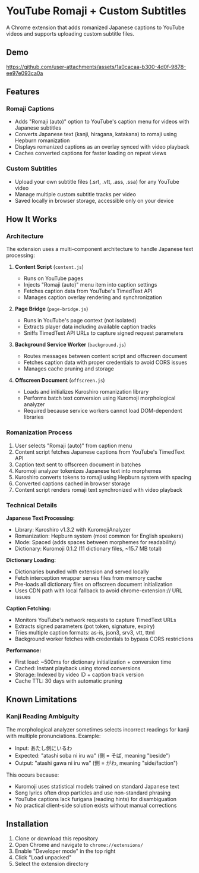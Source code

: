 # YouTube Romaji + Custom Subtitles

A Chrome extension that adds romanized Japanese captions to YouTube videos and supports uploading custom subtitle files.

## Demo

https://github.com/user-attachments/assets/1a0cacaa-b300-4d0f-9878-ee97e093ca0a

## Features

### Romaji Captions
- Adds "Romaji (auto)" option to YouTube's caption menu for videos with Japanese subtitles
- Converts Japanese text (kanji, hiragana, katakana) to romaji using Hepburn romanization
- Displays romanized captions as an overlay synced with video playback
- Caches converted captions for faster loading on repeat views

### Custom Subtitles
- Upload your own subtitle files (.srt, .vtt, .ass, .ssa) for any YouTube video
- Manage multiple custom subtitle tracks per video
- Saved locally in browser storage, accessible only on your device

## How It Works

### Architecture
The extension uses a multi-component architecture to handle Japanese text processing:

1. **Content Script** (`content.js`)
   - Runs on YouTube pages
   - Injects "Romaji (auto)" menu item into caption settings
   - Fetches caption data from YouTube's TimedText API
   - Manages caption overlay rendering and synchronization

2. **Page Bridge** (`page-bridge.js`)
   - Runs in YouTube's page context (not isolated)
   - Extracts player data including available caption tracks
   - Sniffs TimedText API URLs to capture signed request parameters

3. **Background Service Worker** (`background.js`)
   - Routes messages between content script and offscreen document
   - Fetches caption data with proper credentials to avoid CORS issues
   - Manages cache pruning and storage

4. **Offscreen Document** (`offscreen.js`)
   - Loads and initializes Kuroshiro romanization library
   - Performs batch text conversion using Kuromoji morphological analyzer
   - Required because service workers cannot load DOM-dependent libraries

### Romanization Process

1. User selects "Romaji (auto)" from caption menu
2. Content script fetches Japanese captions from YouTube's TimedText API
3. Caption text sent to offscreen document in batches
4. Kuromoji analyzer tokenizes Japanese text into morphemes
5. Kuroshiro converts tokens to romaji using Hepburn system with spacing
6. Converted captions cached in browser storage
7. Content script renders romaji text synchronized with video playback

### Technical Details

**Japanese Text Processing:**
- Library: Kuroshiro v1.3.2 with KuromojiAnalyzer
- Romanization: Hepburn system (most common for English speakers)
- Mode: Spaced (adds spaces between morphemes for readability)
- Dictionary: Kuromoji 0.1.2 (11 dictionary files, ~15.7 MB total)

**Dictionary Loading:**
- Dictionaries bundled with extension and served locally
- Fetch interception wrapper serves files from memory cache
- Pre-loads all dictionary files on offscreen document initialization
- Uses CDN path with local fallback to avoid chrome-extension:// URL issues

**Caption Fetching:**
- Monitors YouTube's network requests to capture TimedText URLs
- Extracts signed parameters (pot token, signature, expiry)
- Tries multiple caption formats: as-is, json3, srv3, vtt, ttml
- Background worker fetches with credentials to bypass CORS restrictions

**Performance:**
- First load: ~500ms for dictionary initialization + conversion time
- Cached: Instant playback using stored conversions
- Storage: Indexed by video ID + caption track version
- Cache TTL: 30 days with automatic pruning

## Known Limitations

### Kanji Reading Ambiguity
The morphological analyzer sometimes selects incorrect readings for kanji with multiple pronunciations. Example:

- Input: あたし側にいるわ
- Expected: "atashi soba ni iru wa" (側 = そば, meaning "beside")
- Output: "atashi gawa ni iru wa" (側 = がわ, meaning "side/faction")

This occurs because:
- Kuromoji uses statistical models trained on standard Japanese text
- Song lyrics often drop particles and use non-standard phrasing
- YouTube captions lack furigana (reading hints) for disambiguation
- No practical client-side solution exists without manual corrections

## Installation

1. Clone or download this repository
2. Open Chrome and navigate to `chrome://extensions/`
3. Enable "Developer mode" in the top right
4. Click "Load unpacked"
5. Select the extension directory
